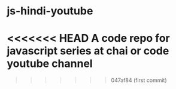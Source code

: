 # js-hindi-youtube
<<<<<<< HEAD
A code repo for javascript series at chai or code youtube channel
=======
>>>>>>> 047af84 (first commit)
